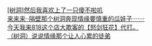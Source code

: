 [[树洞]然后我喜欢上了一只傻不啦叽](http://tieba.baidu.com/p/3818600549?see_lz=1&pn=)   
[来来来··隔壁那个树洞奔现情缘要慎重的瓜娃子·······](http://tieba.baidu.com/p/3818002943?see_lz=1&pn=)   
[今天我来818这个店大欺客的【怒剑狂花】代打。](http://tieba.baidu.com/p/3818206698?see_lz=1&pn=)   
[（树洞）说说情缘那个让人心累的徒弟](http://tieba.baidu.com/p/3818373805?see_lz=1&pn=)   
